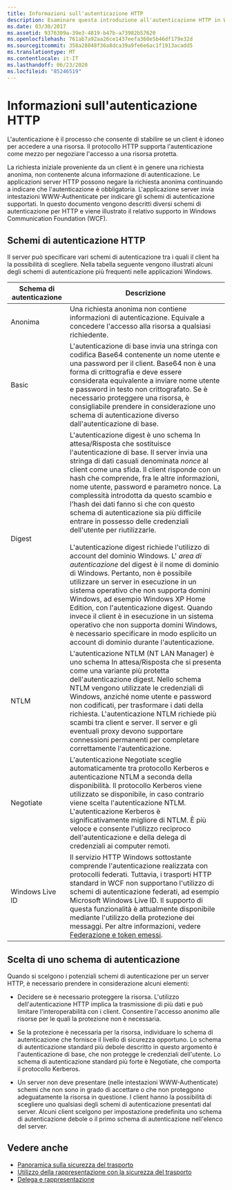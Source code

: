 ```yaml
---
title: Informazioni sull'autenticazione HTTP
description: Esaminare questa introduzione all'autenticazione HTTP in WCF, inclusi gli schemi di autenticazione HTTP e la scelta di uno schema di autenticazione.
ms.date: 03/30/2017
ms.assetid: 9376309a-39e3-4819-b47b-a73982b57620
ms.openlocfilehash: 761ab7a92aa26ce1437eefa360e5b46df179e32d
ms.sourcegitcommit: 358a28048f36a8dca39a9fe6e6ac1f1913acadd5
ms.translationtype: MT
ms.contentlocale: it-IT
ms.lasthandoff: 06/23/2020
ms.locfileid: "85246519"
---
```

# <a name="understanding-http-authentication"></a>Informazioni sull'autenticazione HTTP
L'autenticazione è il processo che consente di stabilire se un client è idoneo per accedere a una risorsa. Il protocollo HTTP supporta l'autenticazione come mezzo per negoziare l'accesso a una risorsa protetta.  
  
 La richiesta iniziale proveniente da un client è in genere una richiesta anonima, non contenente alcuna informazione di autenticazione. Le applicazioni server HTTP possono negare la richiesta anonima continuando a indicare che l'autenticazione è obbligatoria. L'applicazione server invia intestazioni WWW-Authenticate per indicare gli schemi di autenticazione supportati. In questo documento vengono descritti diversi schemi di autenticazione per HTTP e viene illustrato il relativo supporto in Windows Communication Foundation (WCF).  
  
## <a name="http-authentication-schemes"></a>Schemi di autenticazione HTTP  
 Il server può specificare vari schemi di autenticazione tra i quali il client ha la possibilità di scegliere. Nella tabella seguente vengono illustrati alcuni degli schemi di autenticazione più frequenti nelle applicazioni Windows.  
  
|Schema di autenticazione|Descrizione|  
|---------------------------|-----------------|  
|Anonima|Una richiesta anonima non contiene informazioni di autenticazione. Equivale a concedere l'accesso alla risorsa a qualsiasi richiedente.|  
|Basic|L'autenticazione di base invia una stringa con codifica Base64 contenente un nome utente e una password per il client. Base64 non è una forma di crittografia e deve essere considerata equivalente a inviare nome utente e password in testo non crittografato. Se è necessario proteggere una risorsa, è consigliabile prendere in considerazione uno schema di autenticazione diverso dall'autenticazione di base.|  
|Digest|L'autenticazione digest è uno schema In attesa/Risposta che sostituisce l'autenticazione di base. Il server invia una stringa di dati casuali denominata *nonce* al client come una sfida. Il client risponde con un hash che comprende, fra le altre informazioni, nome utente, password e parametro nonce. La complessità introdotta da questo scambio e l'hash dei dati fanno sì che con questo schema di autenticazione sia più difficile entrare in possesso delle credenziali dell'utente per riutilizzarle.<br /><br /> L'autenticazione digest richiede l'utilizzo di account del dominio Windows. L' *area di autenticazione* del digest è il nome di dominio di Windows. Pertanto, non è possibile utilizzare un server in esecuzione in un sistema operativo che non supporta domini Windows, ad esempio Windows XP Home Edition, con l'autenticazione digest. Quando invece il client è in esecuzione in un sistema operativo che non supporta domini Windows, è necessario specificare in modo esplicito un account di dominio durante l'autenticazione.|  
|NTLM|L'autenticazione NTLM (NT LAN Manager) è uno schema In attesa/Risposta che si presenta come una variante più protetta dell'autenticazione digest. Nello schema NTLM vengono utilizzate le credenziali di Windows, anziché nome utente e password non codificati, per trasformare i dati della richiesta. L'autenticazione NTLM richiede più scambi tra client e server. Il server e gli eventuali proxy devono supportare connessioni permanenti per completare correttamente l'autenticazione.|  
|Negotiate|L'autenticazione Negotiate sceglie automaticamente tra protocollo Kerberos e autenticazione NTLM a seconda della disponibilità. Il protocollo Kerberos viene utilizzato se disponibile, in caso contrario viene scelta l'autenticazione NTLM. L'autenticazione Kerberos è significativamente migliore di NTLM. È più veloce e consente l'utilizzo reciproco dell'autenticazione e della delega di credenziali ai computer remoti.|  
|Windows Live ID|Il servizio HTTP Windows sottostante comprende l'autenticazione realizzata con protocolli federati. Tuttavia, i trasporti HTTP standard in WCF non supportano l'utilizzo di schemi di autenticazione federati, ad esempio Microsoft Windows Live ID. Il supporto di questa funzionalità è attualmente disponibile mediante l'utilizzo della protezione dei messaggi. Per altre informazioni, vedere [Federazione e token emessi](federation-and-issued-tokens.md).|  
  
## <a name="choosing-an-authentication-scheme"></a>Scelta di uno schema di autenticazione  
 Quando si scelgono i potenziali schemi di autenticazione per un server HTTP, è necessario prendere in considerazione alcuni elementi:  
  
- Decidere se è necessario proteggere la risorsa. L'utilizzo dell'autenticazione HTTP implica la trasmissione di più dati e può limitare l'interoperabilità con i client. Consentire l'accesso anonimo alle risorse per le quali la protezione non è necessaria.  
  
- Se la protezione è necessaria per la risorsa, individuare lo schema di autenticazione che fornisce il livello di sicurezza opportuno. Lo schema di autenticazione standard più debole descritto in questo argomento è l'autenticazione di base, che non protegge le credenziali dell'utente. Lo schema di autenticazione standard più forte è Negotiate, che comporta il protocollo Kerberos.  
  
- Un server non deve presentare (nelle intestazioni WWW-Authenticate) schemi che non sono in grado di accettare o che non proteggono adeguatamente la risorsa in questione. I client hanno la possibilità di scegliere uno qualsiasi degli schemi di autenticazione presentati dal server. Alcuni client scelgono per impostazione predefinita uno schema di autenticazione debole o il primo schema di autenticazione nell'elenco del server.  
  
## <a name="see-also"></a>Vedere anche

- [Panoramica sulla sicurezza del trasporto](transport-security-overview.md)
- [Utilizzo della rappresentazione con la sicurezza del trasporto](using-impersonation-with-transport-security.md)
- [Delega e rappresentazione](delegation-and-impersonation-with-wcf.md)
